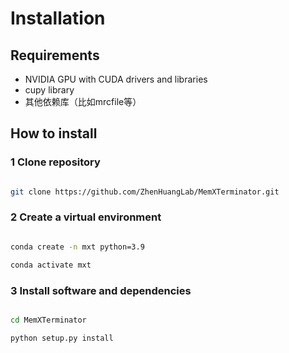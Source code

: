 # Installation

## Requirements

* NVIDIA GPU with CUDA drivers and libraries
* cupy library
* 其他依赖库（比如mrcfile等）

## How to install

### 1 Clone repository

```bash

git clone https://github.com/ZhenHuangLab/MemXTerminator.git

```

### 2 Create a virtual environment

```bash

conda create -n mxt python=3.9

conda activate mxt

```

### 3 Install software and dependencies

```bash

cd MemXTerminator

python setup.py install

```

